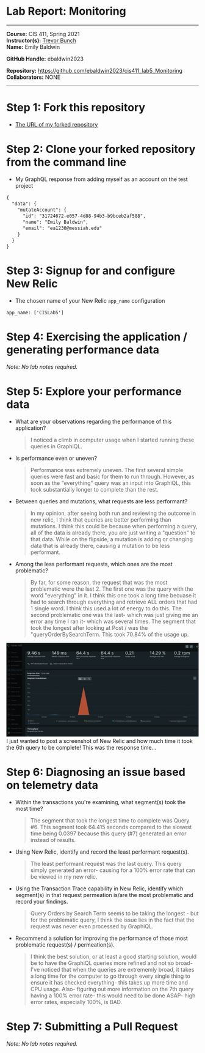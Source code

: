 # Lab Report: Monitoring
___
**Course:** CIS 411, Spring 2021  
**Instructor(s):** [Trevor Bunch](https://github.com/trevordbunch)  
**Name:** Emily Baldwin 

**GitHub Handle:** ebaldwin2023 

**Repository:** https://github.com/ebaldwin2023/cis411_lab5_Monitoring  
**Collaborators:** NONE
___

# Step 1: Fork this repository
- [The URL of my forked repository](https://github.com/ebaldwin2023/cis411_lab5_Monitoring)

# Step 2: Clone your forked repository from the command line
- My GraphQL response from adding myself as an account on the test project
```
{
  "data": {
    "mutateAccount": {
      "id": "31724672-e057-4d88-94b3-b9bceb2af588",
      "name": "Emily Baldwin",
      "email": "ea1230@messiah.edu"
    }
  }
}
```

# Step 3: Signup for and configure New Relic
- The chosen name of your New Relic ```app_name``` configuration
```
app_name: ['CISLab5']
```

# Step 4: Exercising the application / generating performance data

_Note: No lab notes required._

# Step 5: Explore your performance data
* What are your observations regarding the performance of this application? 
  > I noticed a climb in computer usage when I started running these queries in GraphiQL. 
* Is performance even or uneven? 
  > Performance was extremely uneven. The first several simple queries were fast and basic for them to run through. However, as soon as the "everything" query was an input into GraphiQL, this took substantially longer to complete than the rest.
* Between queries and mutations, what requests are less performant? 
  > In my opinion, after seeing both run and reviewing the outcome in new relic, I think that queries are better performing than mutations. I think this could be because when performing a query, all of the data is already there, you are just writing a "question" to that data. While on the flipside, a mutation is adding or changing data that is already there, causing a mutation to be less performant.
* Among the less performant requests, which ones are the most problematic?
  > By far, for some reason, the request that was the most problematic were the last 2. The first one was the query with the word "everything" in it. I think this one took a long time becuase it had to search through everything and retrieve ALL orders that had 1 single word. I think this used a lot of energy to do this. The second problematic one was the last- which was just giving me an error any time I ran it- which was several times. The segment that took the longest after looking at Post / was the "queryOrderBySearchTerm. This took 70.84% of the usage up. 

![newRelic](../assets/newRelic.png)
I just wanted to post a screenshot of New Relic and how much time it took the 6th query to be complete! This was the response time...



# Step 6: Diagnosing an issue based on telemetry data
* Within the transactions you're examining, what segment(s) took the most time?
  > The segment that took the longest time to complete was Query #6. This segment took 64.415 seconds compared to the slowest time being 0.0397 because this query (#7) generated an error instead of results. 
* Using New Relic, identify and record the least performant request(s).
  > The least performant request was the last query. This query simply generated an error- causing for a 100% error rate that can be viewed in my new relic.
* Using the Transaction Trace capability in New Relic, identify which segment(s) in that request permeation is/are the most problematic and record your findings.
  > Query Orders by Search Term seems to be taking the longest - but for the problematic query, I think the issue lies in the fact that the request was never even processed by GraphiQL. 
* Recommend a solution for improving the performance of those most problematic request(s) / permeation(s).
  > I think the best solution, or at least a good starting solution, would be to have the GraphiQL queries more refined and not so broad- I've noticed that when the queries are extrememly broad, it takes a long time for the computer to go through every single thing to ensure it has checked everything- this takes up more time and CPU usage. Also- figuring out more information on the 7th query having a 100% error rate- this would need to be done ASAP- high error rates, especially 100%, is BAD.

# Step 7: Submitting a Pull Request
_Note: No lab notes required._

